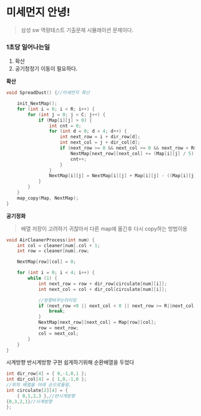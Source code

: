 # 미세먼지 안녕!
> 삼성 sw 역량테스트 기출문제
시뮬레이션 문제이다.

### 1초당 일어나는일
1. 확산
2. 공기청정기 이동이 필요하다.



**확산**

~~~c++
void SpreadDust() {//미세먼지 확산

	init_NextMap();
	for (int i = 0; i < R; i++) {
		for (int j = 0; j < C; j++) {
			if (Map[i][j] > 0) {
				int cnt = 0;
				for (int d = 0; d < 4; d++) {
					int next_row = i + dir_row[d];
					int next_col = j + dir_col[d];
					if (next_row >= 0 && next_col >= 0 && next_row < R&&next_col < C&&Map[next_row][next_col] != -1) {
						NextMap[next_row][next_col] += (Map[i][j] / 5);
						cnt++;
					}
				}
				NextMap[i][j] = NextMap[i][j] + Map[i][j] - ((Map[i][j] / 5)*cnt);
			}
		}
	}
	map_copy(Map, NextMap);
}
~~~

**공기정화**

> 배열 저장이 고려하기 귀찮아서 다른 map에 옮긴후 다시 copy하는 방법이용

~~~c++
void AirCleanerProcess(int num) {
	int col = cleaner[num].col + 1;
	int row = cleaner[num].row;

	NextMap[row][col] = 0;

	for (int i = 0; i < 4; i++) {
		while (1) {
			int next_row = row + dir_row[circulate[num][i]];
			int next_col = col + dir_col[circulate[num][i]];

			//방향바꾸는타이밍
			if (next_row <0 || next_col < 0 || next_row >= R||next_col >= C||Map[next_row][next_col] == -1) {
				break;
			}
			NextMap[next_row][next_col] = Map[row][col];
			row = next_row;
			col = next_col;
		}
	}
}
~~~

시계방향 반시계방향 구현 쉽게하기위해 순환배열을 두었다

~~~c++
int dir_row[4] = { 0,-1,0,1 };
int dir_col[4] = { 1,0,-1,0 };
//위의 배열을 아래 순으로돌림.
int circulate[2][4] = {
	{ 0,1,2,3 },//반시계방향
{0,3,2,1}//시계방향
};
~~~

